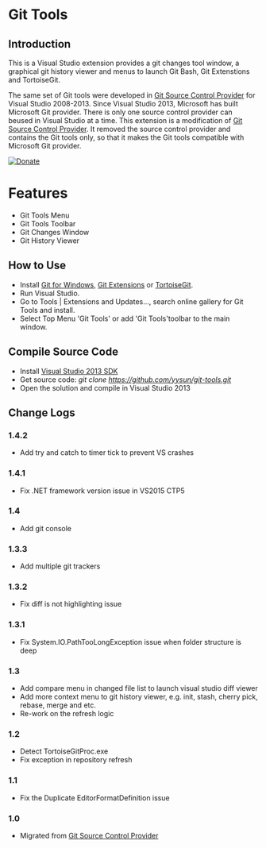 # Git Tools

## Introduction

This is a Visual Studio extension provides a git changes tool window, a graphical git history viewer and menus to launch Git Bash, Git Extenstions and TortoiseGit.

The same set of Git tools were developed in [Git Source Control Provider](https://visualstudiogallery.msdn.microsoft.com/63a7e40d-4d71-4fbb-a23b-d262124b8f4c) for Visual Studio 2008-2013. Since Visual Studio 2013, Microsoft has built Microsoft Git provider. There is only one source control provider can beused in Visual Studio at a time. This extension is a modification of [Git Source Control Provider](https://visualstudiogallery.msdn.microsoft.com/63a7e40d-4d71-4fbb-a23b-d262124b8f4c). It removed the source control provider and contains the Git tools only, so that it makes the Git tools compatible with Microsoft Git provider.

[![Donate](https://www.paypalobjects.com/en_US/i/btn/btn_donate_SM.gif)](https://www.paypal.com/cgi-bin/webscr?cmd=_donations&business=KBCLF3PZD6C98&lc=US&item_name=Git%20Source%20Control%20Provider&currency_code=USD&bn=PP%2dDonationsBF%3abtn_donate_SM%2egif%3aNonHosted)

# Features

* Git Tools Menu
* Git Tools Toolbar
* Git Changes Window
* Git History Viewer

## How to Use

* Install [Git for Windows](http://code.google.com/p/msysgit), [Git Extensions](http://code.google.com/p/gitextensions) or [TortoiseGit](http://code.google.com/p/tortoisegit).
* Run Visual Studio. 
* Go to Tools | Extensions and Updates..., search online gallery for Git Tools and install. 
* Select Top Menu 'Git Tools' or add 'Git Tools'toolbar to the main window.

## Compile Source Code

* Install [Visual Studio 2013 SDK](http://www.microsoft.com/en-ca/download/details.aspx?id=40758)
* Get source code: _git clone https://github.com/yysun/git-tools.git_
* Open the solution and compile in Visual Studio 2013

## Change Logs

### 1.4.2

* Add try and catch to timer tick to prevent VS crashes

### 1.4.1

* Fix .NET framework version issue in VS2015 CTP5

### 1.4

* Add git console

### 1.3.3

* Add multiple git trackers

### 1.3.2

* Fix diff is not highlighting issue

### 1.3.1

* Fix System.IO.PathTooLongException issue when folder structure is deep

### 1.3

* Add compare menu in changed file list to launch visual studio diff viewer
* Add more context menu to git history viewer, e.g. init, stash, cherry pick, rebase, merge and etc.
* Re-work on the refresh logic

### 1.2

* Detect TortoiseGitProc.exe
* Fix exception in repository refresh

### 1.1

* Fix the Duplicate EditorFormatDefinition issue

### 1.0

* Migrated from [Git Source Control Provider](https://github.com/yysun/Git-Source-Control-Provider)
